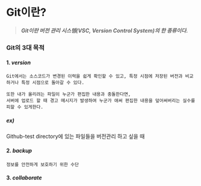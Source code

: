 # Git이란?

>##### **Git**이란 버전 관리 시스템(VSC, Version Control System)의 한 종류이다. 


### Git의 3대 목적

#### 1. *version*
```
Git에서는 소스코드가 변경된 이력을 쉽게 확인할 수 있고, 특정 시점에 저장된 버전과 비교하거나 특정 시점으로 돌아갈 수 있다.

또한 내가 올리려는 파일이 누군가 편집한 내용과 충돌한다면, 
서버에 업로드 할 때 경고 메시지가 발생하여 누군가 애써 편집한 내용을 덮어써버리는 실수를 피할 수 있게한다. 

```
##### *ex)*
 Github-test directory에 있는 파일들을 버전관리 하고 싶을 때




#### 2. *backup*
```
정보를 안전하게 보호하기 위한 수단 
```



#### 3. *collaborate*

